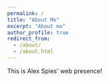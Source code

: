 ```yaml
---
permalink: /
title: "About Me"
excerpt: "About me"
author_profile: true
redirect_from: 
  - /about/
  - /about.html
---
```


This is Alex Spies' web presence!